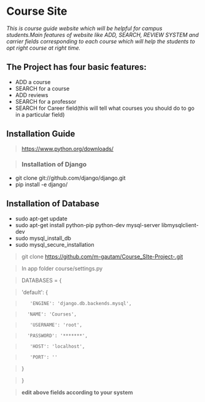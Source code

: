 # Course Site
 
*This is course guide website which will be helpful for campus students.Main features of website like ADD, SEARCH, REVIEW SYSTEM and  carrier fields corresponding to each course which will help the students to opt right course at right time.*


## The Project has four basic features:
* ADD a course
* SEARCH for a course
* ADD reviews
* SEARCH for a professor
* SEARCH for Career field(this will tell what courses you should do to go in a particular field)


## Installation Guide

> https://www.python.org/downloads/

> ### Installation of Django
* git clone git://github.com/django/django.git
* pip install -e django/


## Installation of Database
* sudo apt-get update
* sudo apt-get install python-pip python-dev mysql-server libmysqlclient-dev
* sudo mysql_install_db
* sudo mysql_secure_installation



> git clone https://github.com/m-gautam/Course_SIte-Project-.git

> In app folder course/settings.py

> DATABASES = {

>    'default': {

>        'ENGINE': 'django.db.backends.mysql',

>       'NAME': 'Courses',

>        'USERNAME': 'root',

>       'PASSWORD': '*******',

>        'HOST': 'localhost',

>        'PORT': ''

>    }

> }

> **edit above fields according to your system**





